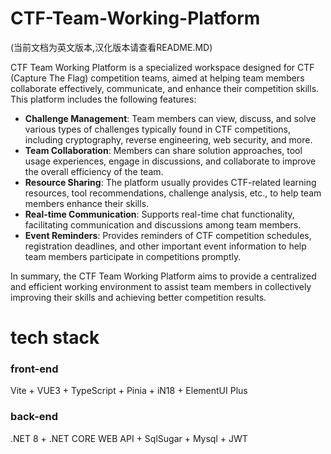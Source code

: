 # CTF-Team-Working-Platform
(当前文档为英文版本,汉化版本请查看README.MD)

CTF Team Working Platform is a specialized workspace designed for CTF (Capture The Flag) competition teams, aimed at helping team members collaborate effectively, communicate, and enhance their competition skills. This platform includes the following features:

- **Challenge Management**: Team members can view, discuss, and solve various types of challenges typically found in CTF competitions, including cryptography, reverse engineering, web security, and more.
- **Team Collaboration**: Members can share solution approaches, tool usage experiences, engage in discussions, and collaborate to improve the overall efficiency of the team.
- **Resource Sharing**: The platform usually provides CTF-related learning resources, tool recommendations, challenge analysis, etc., to help team members enhance their skills.
- **Real-time Communication**: Supports real-time chat functionality, facilitating communication and discussions among team members.
- **Event Reminders**: Provides reminders of CTF competition schedules, registration deadlines, and other important event information to help team members participate in competitions promptly.

In summary, the CTF Team Working Platform aims to provide a centralized and efficient working environment to assist team members in collectively improving their skills and achieving better competition results.

# tech stack
### front-end
Vite + VUE3 + TypeScript + Pinia + iN18 + ElementUI Plus

### back-end
.NET 8 + .NET CORE WEB API + SqlSugar + Mysql + JWT
